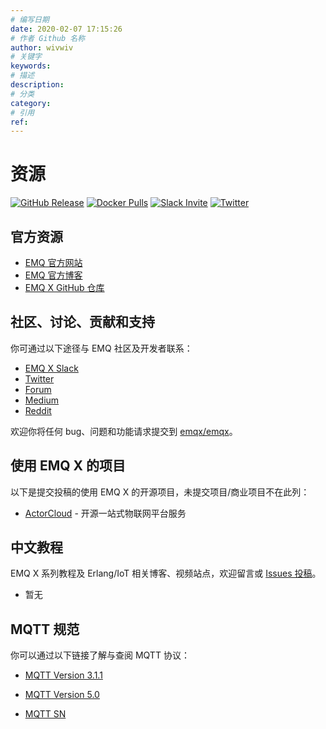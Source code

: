```yaml
---
# 编写日期
date: 2020-02-07 17:15:26
# 作者 Github 名称
author: wivwiv
# 关键字
keywords:
# 描述
description:
# 分类
category: 
# 引用
ref:
---
```


# 资源

[![GitHub Release](https://img.shields.io/github/release/emqx/emqx?color=brightgreen)](https://github.com/emqx/emqx/releases)
[![Docker Pulls](https://img.shields.io/docker/pulls/emqx/emqx)](https://hub.docker.com/r/emqx/emqx)
[![Slack Invite](<https://slack-invite.emqx.io/badge.svg>)](https://slack-invite.emqx.io)
[![Twitter](https://img.shields.io/badge/Twitter-EMQ-1DA1F2?logo=twitter)](https://twitter.com/EMQTech)


## 官方资源

  - [EMQ 官方网站](https://www.emqx.cn?spm=docs)
  - [EMQ 官方博客](https://www.emqx.cn/blog?spm=docs)
  - [EMQ X GitHub 仓库](https://github.com/emqx/emqx)

## 社区、讨论、贡献和支持

你可通过以下途径与 EMQ 社区及开发者联系：

  - [EMQ X Slack](https://slack-invite.emqx.io)
  - [Twitter](https://twitter.com/EMQTech)
  - [Forum](https://groups.google.com/d/forum/emqtt)
  - [Medium](https://medium.com/@emqtt)
  - [Reddit](https://www.reddit.com/r/emqx/)

欢迎你将任何 bug、问题和功能请求提交到 [emqx/emqx](https://github.com/emqx/emqx/issues)。


## 使用 EMQ X 的项目

以下是提交投稿的使用 EMQ X 的开源项目，未提交项目/商业项目不在此列：

- [ActorCloud](https://github.com/emqx/ActorCloud) - 开源一站式物联网平台服务

## 中文教程

EMQ X 系列教程及 Erlang/IoT 相关博客、视频站点，欢迎留言或 [Issues 投稿](https://github.com/emqx/emqx-docs-cn)。

- 暂无

## MQTT 规范

你可以通过以下链接了解与查阅 MQTT 协议：

- [MQTT Version 3.1.1](https://docs.oasis-open.org/mqtt/mqtt/v3.1.1/os/mqtt-v3.1.1-os.html)

- [MQTT Version 5.0](https://docs.oasis-open.org/mqtt/mqtt/v5.0/cs02/mqtt-v5.0-cs02.html)

- [MQTT SN](http://mqtt.org/new/wp-content/uploads/2009/06/MQTT-SN_spec_v1.2.pdf)
